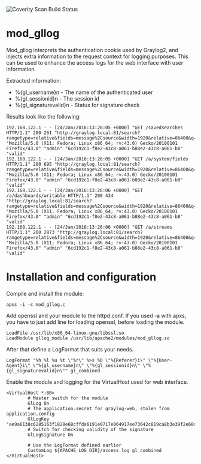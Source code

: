 ![Coverity Scan Build Status](https://scan.coverity.com/projects/7722/badge.svg)

# mod_gllog

Mod_gllog interprets the authentication cookie used by Graylog2, and injects extra information to the request context for logging purposes. This can be used to enhance the access logs for the web interface with user information.

Extracted information:
* %{gl_username}n   - The name of the authenticated user
* %{gl_sessionid}n  - The session id
* %{gl_signaturevalid}n - Status for signature check

Results look like the following:

```
192.168.122.1 - - [24/Jan/2016:13:26:05 +0000] "GET /savedsearches HTTP/1.1" 200 261 "http://graylog.local:81/search?rangetype=relative&fields=message%2Csource&width=1920&relative=86400&q=" "Mozilla/5.0 (X11; Fedora; Linux x86_64; rv:43.0) Gecko/20100101 Firefox/43.0" "admin" "6cd192c1-f8e2-43c8-a061-b88e2-43c8-a061-b8" "valid"
192.168.122.1 - - [24/Jan/2016:13:26:05 +0000] "GET /a/system/fields HTTP/1.1" 200 695 "http://graylog.local:81/search?rangetype=relative&fields=message%2Csource&width=1920&relative=86400&q=" "Mozilla/5.0 (X11; Fedora; Linux x86_64; rv:43.0) Gecko/20100101 Firefox/43.0" "admin" "6cd192c1-f8e2-43c8-a061-b88e2-43c8-a061-b8" "valid"
192.168.122.1 - - [24/Jan/2016:13:26:06 +0000] "GET /a/dashboards/writable HTTP/1.1" 200 434 "http://graylog.local:81/search?rangetype=relative&fields=message%2Csource&width=1920&relative=86400&q=" "Mozilla/5.0 (X11; Fedora; Linux x86_64; rv:43.0) Gecko/20100101 Firefox/43.0" "admin" "6cd192c1-f8e2-43c8-a061-b88e2-43c8-a061-b8" "valid"
192.168.122.1 - - [24/Jan/2016:13:26:06 +0000] "GET /a/streams HTTP/1.1" 200 2873 "http://graylog.local:81/search?rangetype=relative&fields=message%2Csource&width=1920&relative=86400&q=" "Mozilla/5.0 (X11; Fedora; Linux x86_64; rv:43.0) Gecko/20100101 Firefox/43.0" "admin" "6cd192c1-f8e2-43c8-a061-b88e2-43c8-a061-b8" "valid"
```

# Installation and configuration

Compile and install the module:

```
apxs -i -c mod_gllog.c 
```

Add openssl and your module to the httpd.conf. If you used -a with apxs, you have to just add line for loading openssl, before loading the module.

```
LoadFile /usr/lib/x86_64-linux-gnu/libssl.so
LoadModule gllog_module /usr/lib/apache2/modules/mod_gllog.so
```

After that define a LogFormat that suits your needs.

```
LogFormat "%h %l %u %t \"%r\" %>s %O \"%{Referer}i\" \"%{User-Agent}i\" \"%{gl_username}n\" \"%{gl_sessionid}n\" \"%{gl_signaturevalid}n\"" gl_combined
```

Enable the module and logging for the VirtualHost used for web interface.

```
<VirtualHost *:80>
		# Master switch for the module
		GlLog On
		# The application.secret for graylog-web, stolen from application.config
		GlLogKey "ae9a6138c6285163f1820e68cffda6191e0717e064917ee73642c819ca8b3e39f2e60d847f2a9f585ac53479f45365cb40cbaa7d1b102b8e5181704d695dedca"
		# Switch for checking validity of the signature
		GlLogSignature On
		
		# Use the LogFormat defined earlier
        CustomLog ${APACHE_LOG_DIR}/access.log gl_combined
</VirtualHost>

```
